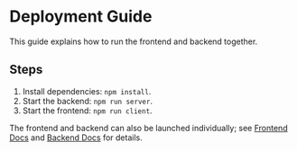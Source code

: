 # Deployment Guide

This guide explains how to run the frontend and backend together.

## Steps
1. Install dependencies: `npm install`.
2. Start the backend: `npm run server`.
3. Start the frontend: `npm run client`.

The frontend and backend can also be launched individually; see [Frontend Docs](../frontend/README.md) and [Backend Docs](../backend/README.md) for details.
